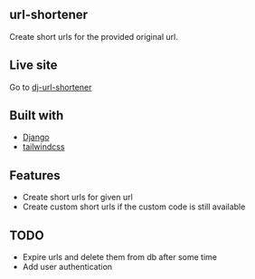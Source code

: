 ## url-shortener
Create short urls for the provided original url.

## Live site
Go to [dj-url-shortener](https://dj-url-shortener.herokuapp.com/)

## Built with
- [Django](https://www.djangoproject.com/)
- [tailwindcss](https://tailwindcss.com/)

## Features
- Create short urls for given url
- Create custom short urls if the custom code is still available

## TODO
- Expire urls and delete them from db after some time
- Add user authentication
